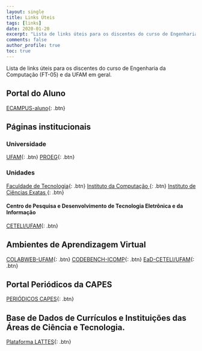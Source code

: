 ```yaml
---
layout: single
title: Links Úteis
tags: [links]
date: 2020-01-20
excerpt: "Lista de links úteis para os discentes do curso de Engenharia da Computação (FT-05) e da UFAM em geral."
comments: false
author_profile: true
toc: true
---
```


Lista de links úteis para os discentes do curso de Engenharia da Computação (FT-05) e da UFAM em geral.

## Portal do Aluno

[<i class="fas fa-graduation-cap"></i> ECAMPUS-aluno](https://ecampus.ufam.edu.br/ecampus){: .btn}

## Páginas institucionais
### Universidade
[<i class="fas fa-university"></i> UFAM](https://ufam.edu.br){: .btn}
[<i class="fas fa-university"></i> PROEG](https://proeg.ufam.edu.br){: .btn}
### Unidades

[<i class="fas fa-building"></i> Faculdade de Tecnologia](https://ft.ufam.edu.br){: .btn}
[<i class="fas fa-building"></i> Instituto da Computação
](https://icomp.ufam.edu.br){: .btn}
[<i class="fas fa-building"></i> Instituto de Ciências Exatas
](https://ice.ufam.edu.br){: .btn}

#### Centro de Pesquisa e Desenvolvimento de Tecnologia Eletrônica e da Informação
[<i class="fas fa-building"></i> CETELI/UFAM](https://ceteli.ufam.edu.br){: .btn}


## Ambientes de Aprendizagem Virtual

[<i class="fas fa-laptop"></i> COLABWEB-UFAM](https://colabweb.ufam.edu.br){: .btn}
[<i class="fas fa-laptop"></i> CODEBENCH-ICOMP](http://codebench.icomp.ufam.edu.br/){: .btn}
[<i class="fas fa-laptop"></i> EaD-CETELI/UFAM](https://eadceteli.ufam.edu.br/){: .btn}

## Portal Periódicos da CAPES
[<i class="fas fa-newspaper"></i> PERIÓDICOS CAPES](http://www.periodicos.capes.gov.br/){: .btn}

## Base de Dados de Currículos e Instituições das Áreas de Ciência e Tecnologia.
[<i class="fas fa-address-book"></i> Plataforma LATTES](http://lattes.cnpq.br/){: .btn}
